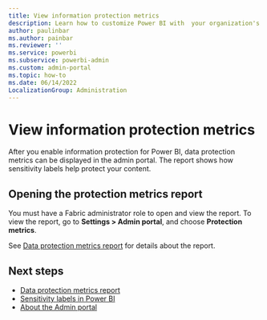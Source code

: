 ```yaml
---
title: View information protection metrics
description: Learn how to customize Power BI with  your organization's branding.
author: paulinbar
ms.author: painbar
ms.reviewer: ''
ms.service: powerbi
ms.subservice: powerbi-admin
ms.custom: admin-portal
ms.topic: how-to
ms.date: 06/14/2022
LocalizationGroup: Administration
---
```


# View information protection metrics

After you enable information protection for Power BI, data protection metrics can be displayed in the admin portal. The report shows how sensitivity labels help protect your content.

## Opening the protection metrics report

You must have a Fabric administrator role to open and view the report. To view the report, go to **Settings > Admin portal**, and choose **Protection metrics**.

See [Data protection metrics report](../enterprise/service-security-data-protection-metrics-report.md) for details about the report.

## Next steps

* [Data protection metrics report](../enterprise/service-security-data-protection-metrics-report.md)
* [Sensitivity labels in Power BI](../enterprise/service-security-sensitivity-label-overview.md)
* [About the Admin portal](service-admin-portal.md)